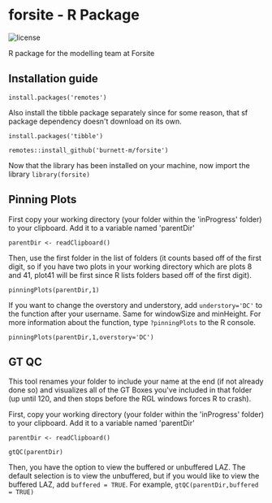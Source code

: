 # forsite - R Package
![license](https://img.shields.io/badge/License-R--package-green) 

R package for the modelling team at Forsite


## Installation guide
`install.packages('remotes')`

Also install the tibble package separately since for some reason, that sf package dependency doesn't download on its own.

`install.packages('tibble')`

`remotes::install_github('burnett-m/forsite')`

Now that the library has been installed on your machine, now import the library
`library(forsite)`


## Pinning Plots
First copy your working directory (your folder within the 'inProgress' folder) to your clipboard. Add it to a variable named 'parentDir'

`parentDir <- readClipboard()`

Then, use the first folder in the list of folders (it counts based off of the first digit, so if you have two plots in your working directory which are plots 8 and 41, plot41 will be first since R lists folders based off of the first digit).

`pinningPlots(parentDir,1)`

If you want to change the overstory and understory, add `understory='DC'` to the function after your username. Same for windowSize and minHeight. For more information about the function, type `?pinningPlots` to the R console.

`pinningPlots(parentDir,1,overstory='DC')`

## GT QC
This tool renames your folder to include your name at the end (if not already done so) and visualizes all of the GT Boxes you've included in that folder (up until 120, and then stops before the RGL windows forces R to crash).

First, copy your working directory (your folder within the 'inProgress' folder) to your clipboard. Add it to a variable named 'parentDir'

`parentDir <- readClipboard()`

`gtQC(parentDir)`

Then, you have the option to view the buffered or unbuffered LAZ. The default selection is to view the unbuffered, but if you would like to view the buffered LAZ, add `buffered = TRUE`. For example, `gtQC(parentDir,buffered = TRUE)`


